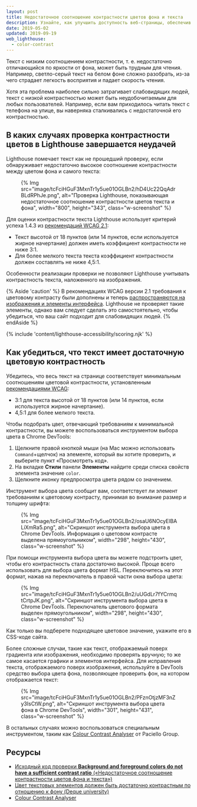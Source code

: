 ```yaml
---
layout: post
title: Недостаточное соотношение контрастности цветов фона и текста
description: Узнайте, как улучшить доступность веб-страницы, обеспечив достаточную цветовую контрастность всего текста.
date: 2019-05-02
updated: 2019-09-19
web_lighthouse:
  - color-contrast
---
```


Текст с низким соотношением контрастности, т. е. недостаточно отличающийся по яркости от фона, может быть трудным для чтения. Например, светло-серый текст на белом фоне сложно разобрать, из-за чего страдает легкость восприятия и падает скорость чтения.

Хотя эта проблема наиболее сильно затрагивает слабовидящих людей, текст с низкой контрастностью может быть неудобочитаемым для любых пользователей. Например, если вам приходилось читать текст с телефона на улице, вы наверняка сталкивались с недостаточной его контрастностью.

## В каких случаях проверка контрастности цветов в Lighthouse завершается неудачей

Lighthouse помечает текст как не прошедший проверку, если обнаруживает недостаточно высокое соотношение контрастности между цветом фона и самого текста:

<figure class="w-figure"> {% Img src="image/tcFciHGuF3MxnTr1y5ue01OGLBn2/hD4Uc22QqAdrBLdRPhJe.png", alt="Проверка Lighthouse, показывающая недостаточное соотношение контрастности цветов текста и фона", width="800", height="343", class="w-screenshot" %}</figure>

Для оценки контрастности текста Lighthouse использует критерий успеха 1.4.3 из <a href="https://www.w3.org/TR/WCAG21/#contrast-minimum" rel="noopener">рекомендаций WCAG 2.1</a>:

- Текст высотой от 18 пунктов (или 14 пунктов, если используется жирное начертание) должен иметь коэффициент контрастности не ниже 3:1.
- Для более мелкого текста текста коэффициент контрастности должен составлять не ниже 4,5:1.

Особенности реализации проверки не позволяют Lighthouse учитывать контрастность текста, наложенного на изображения.

{% Aside 'caution' %} В рекомендациях WCAG версии 2.1 требования к цветовому контрасту были дополнены и теперь [распространяются на изображения и элементы интерфейса](https://www.w3.org/TR/WCAG21/#non-text-contrast). Lighthouse не проверяет такие элементы, однако вам следует сделать это самостоятельно, чтобы убедиться, что ваш сайт подходит для слабовидящих людей. {% endAside %}

{% include 'content/lighthouse-accessibility/scoring.njk' %}

## Как убедиться, что текст имеет достаточную цветовую контрастность

Убедитесь, что весь текст на странице соответствует минимальным соотношениям цветовой контрастности, установленным <a href="https://www.w3.org/TR/WCAG21/#contrast-minimum" rel="noopener">рекомендациями WCAG</a>:

- 3:1 для текста высотой от 18 пунктов (или 14 пунктов, если используется жирное начертание).
- 4,5:1 для более мелкого текста.

Чтобы подобрать цвет, отвечающий требованиям к минимальной контрастности, вы можете воспользоваться инструментом выбора цвета в Chrome DevTools:

1. Щелкните правой кнопкой мыши (на Mac можно использовать `Command`+щелчок) на элементе, который вы хотите проверить, и выберите пункт «Просмотреть код».
2. На вкладке **Стили** панели **Элементы** найдите среди списка свойств элемента значение `color`.
3. Щелкните иконку предпросмотра цвета рядом со значением.

Инструмент выбора цвета сообщит вам, соответствует ли элемент требованиям к цветовому контрасту, принимая во внимание размер и толщину шрифта:

<figure class="w-figure"> {% Img src="image/tcFciHGuF3MxnTr1y5ue01OGLBn2/osaU6NOcyElBALiXmRa5.png", alt="Скриншот инструмента выбора цвета в Chrome DevTools. Информация о цветовом контрасте выделена прямоугольником", width="298", height="430", class="w-screenshot" %}</figure>

При помощи инструмента выбора цвета вы можете подстроить цвет, чтобы его контрастность стала достаточно высокой. Проще всего использовать для выбора цвета формат HSL. Переключитесь на этот формат, нажав на переключатель в правой части окна выбора цвета:

<figure class="w-figure"> {% Img src="image/tcFciHGuF3MxnTr1y5ue01OGLBn2/uUGdLr7fYCrmqtCrtpJK.png", alt="Скриншот инструмента выбора цвета в Chrome DevTools. Переключатель цветового формата выделен прямоугольником", width="298", height="430", class="w-screenshot" %}</figure>

Как только вы подберете подходящее цветовое значение, укажите его в CSS-коде сайта.

Более сложные случаи, такие как текст, отображаемый поверх градиента или изображения, необходимо проверять вручную; то же самое касается графики и элементов интерфейса. Для исправления текста, отображаемого поверх изображения, используйте в DevTools средство выбора цвета фона, позволяющее проверить фон, на котором отображается текст:

<figure class="w-figure"> {% Img src="image/tcFciHGuF3MxnTr1y5ue01OGLBn2/PFznOtjzMF3nZy3IsCtW.png", alt="Скриншот инструмента выбора цвета фона в Chrome DevTools", width="301", height="431", class="w-screenshot" %}</figure>

В остальных случаях можно воспользоваться специальным инструментом, таким как <a href="https://developer.paciellogroup.com/resources/contrastanalyser" rel="noopener">Colour Contrast Analyser</a> от Paciello Group.

## Ресурсы

- <a href="https://github.com/GoogleChrome/lighthouse/blob/master/lighthouse-core/audits/accessibility/color-contrast.js" rel="noopener">Исходный код проверки <strong>Background and foreground colors do not have a sufficient contrast ratio</strong> («Недостаточное соотношение контрастности цветов фона и текста»)</a>
- <a href="https://dequeuniversity.com/rules/axe/3.3/color-contrast" rel="noopener">Цвет текстовых элементов должен быть достаточно контрастным по отношению к фону (Deque university)</a>
- <a href="https://developer.paciellogroup.com/resources/contrastanalyser" rel="noopener">Colour Contrast Analyser</a>
